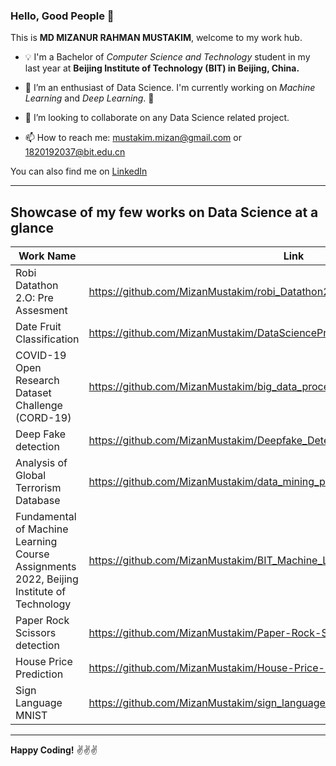 ### Hello, Good People 👋 

This is **MD MIZANUR RAHMAN MUSTAKIM**, welcome to my work hub.




<!--
**MizanMustakim/MizanMustakim** is a ✨ _special_ ✨ repository because its `README.md` (this file) appears on your GitHub profile.

Here are some ideas to get you started:-->

- :bulb: I'm a Bachelor of *Computer Science and Technology* student in my last year at **Beijing Institute of Technology (BIT) in Beijing, China.**

- 🔭 I’m an enthusiast of Data Science. I'm currently working on *Machine Learning* and *Deep Learning*. :100:

- 👯 I’m looking to collaborate on any Data Science related project.

- 📫 How to reach me: mustakim.mizan@gmail.com or 1820192037@bit.edu.cn 

You can also find me on [LinkedIn](https://www.linkedin.com/in/md-mizanur-rahman-mustakim/)

-----------------------------------------------------------------------------------------------
**Showcase of my few works on Data Science at a glance**
-----------------------------------------------------------------------------------------------
| Work Name | Link |
| --------------------------------------- | ---------------------------------------------------------------------------------------------- |
| Robi Datathon 2.O: Pre Assesment | https://github.com/MizanMustakim/robi_Datathon2.0_pre-assesment |
| Date Fruit Classification | https://github.com/MizanMustakim/DataScienceProject_6thSemesterBIT |
| COVID-19 Open Research Dataset Challenge (CORD-19) | https://github.com/MizanMustakim/big_data_processing_final_project |
| Deep Fake detection | https://github.com/MizanMustakim/Deepfake_Detection |
| Analysis of Global Terrorism Database | https://github.com/MizanMustakim/data_mining_project |
| Fundamental of Machine Learning Course Assignments 2022, Beijing Institute of Technology | https://github.com/MizanMustakim/BIT_Machine_Learning_Course_Assignments_2022 |
| Paper Rock Scissors detection | https://github.com/MizanMustakim/Paper-Rock-Scissors-detection-Deep_Learning |
| House Price Prediction | https://github.com/MizanMustakim/House-Price-ML-project |
| Sign Language MNIST | https://github.com/MizanMustakim/sign_language_mnist |
-------------------------------------------------------------------------------------------------

**Happy Coding!** :v::v::v:


<!-- 🌱 I’m currently learning ...

- 🤔 I’m looking for help with ... 

- 💬 Ask me about ...



- 😄 Pronouns: ...

- ⚡ Fun fact: ... -->



